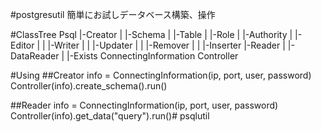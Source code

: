 #postgresutil
簡単にお試しデータベース構築、操作

#ClassTree
Psql
|-Creator
|    |-Schema
|    |-Table
|    |-Role
|    |-Authority
|    |-Editor
|    |    |-Writer
|    |    |-Updater
|    |    |-Remover
|    |    |-Inserter
|-Reader
|    |-DataReader
|    |-Exists
ConnectingInformation
Controller

#Using
##Creator
info = ConnectingInformation(ip, port, user, password)
Controller(info).create_schema().run()

##Reader
info = ConnectingInformation(ip, port, user, password)
Controller(info).get_data("query").run()# psqlutil
